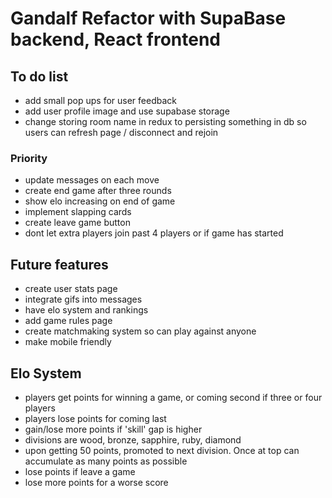 # Gandalf Refactor with SupaBase backend, React frontend

## To do list
- add small pop ups for user feedback
- add user profile image and use supabase storage
- change storing room name in redux to persisting something in db so users can refresh page / disconnect and rejoin


### Priority
- update messages on each move
- create end game after three rounds
- show elo increasing on end of game
- implement slapping cards
- create leave game button
- dont let extra players join past 4 players or if game has started

## Future features
- create user stats page
- integrate gifs into messages
- have elo system and rankings
- add game rules page
- create matchmaking system so can play against anyone
- make mobile friendly


## Elo System
- players get points for winning a game, or coming second if three or four players
- players lose points for coming last
- gain/lose more points if 'skill' gap is higher
- divisions are wood, bronze, sapphire, ruby, diamond
- upon getting 50 points, promoted to next division. Once at top can accumulate as many points as possible
- lose points if leave a game
- lose more points for a worse score



